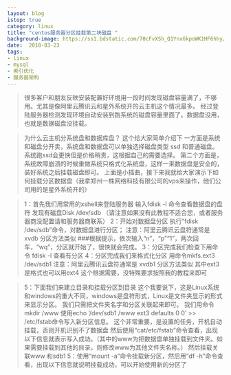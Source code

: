 ```yaml
---
layout: blog
istop: true
category: linux
title: "centos服务器分区挂载第二块磁盘 "
background-image: https://ss1.bdstatic.com/70cFvXSh_Q1YnxGkpoWK1HF6hhy/it/u=1059055272,515505031&fm=27&gp=0.jpg
date:  2018-03-23
tags:
- linux
- mysql
- 索引优化
- 服务器架构
---
```


>很多客户和朋友反映安装配置好环境用一段时间发现磁盘容量满了，不够用。尤其是像阿里云腾讯云和星外系统开的云主机这个情况最多。
经过登陆服务器检测发现环境自动安装到跑系统的磁盘容量里面了。数据盘没用，也就是数据磁盘没挂载。

>为什么云主机分系统盘和数据库盘？
>这个给大家简单介绍下
>一方面是系统和磁盘分开卖，系统盘和数据盘可以单独选择磁盘类型 ssd 和普通磁盘。系统跑ssd会更快但是价格稍贵，这根据自己的需要选择。
>第二个方面是，系统故障崩溃的时候重做系统只格式化系统盘，这样一来数据盘是安全的，装好系统之后挂载磁盘即可。
>上面是小插曲，接下来我就给大家演示下如何挂载分区数据盘（我拿郑州一株网络科技有限公司的vps来操作，他们公司用的是星外系统开的）

>1：首先我们用常用的xshell来登陆服务器
输入fdisk -l 命令查看数据盘的盘符
发现有磁盘Disk /dev/sdb （请注意如果没有此教程不适合您，或者服务器商没配置请和服务器商联系）
>2：开始对数据盘分区
执行“fdisk /dev/sdb”命令，对数据盘进行分区； 注意：阿里云腾讯云盘符通常是 xvdb 分区方法类似
###根据提示，依次输入“n”，“p”“1”，两次回车，“wq”，分区就开始了，很快就会完成。
>3：分区完成我们检查下用命令 fdisk -l 查看有分区
>4：分区完成我们来格式化分区
>用命令mkfs.ext3 /dev/sdb1 注意：阿里云腾讯云盘符通常是 xvdb1 分区方法类似
>其中ext3是格式也可以用ext4 这个根据需要，没特殊要求按照我的教程来即可

>5：下面我们来建立目录和挂载分区到目录
>这个我要说下，这是Linux系统和windows的重大不同，windows是盘符形式，Linux是文件夹显示的形式来显示分区。
>我们只需把文件夹名字和分区关联起来即可。
>我们用命令mkdir /www
>使用echo ‘/dev/sdb1 /www ext3 defaults 0 0’ >> /etc/fstab命令写入新分区信息。
>这个非常重要，是设置的任务，开机自动挂载，否则开机识别不了数据盘
>然后使用“cat/etc/fstab”命令查看，出现以下信息就表示写入成功。（其中的www为把数据盘单独挂载到文件夹。如果需要挂载到其他的目录，则修改www为其他文件夹名称。）
>然后挂载关联www 和sdb1
>5：使用“mount -a”命令挂载新分区，然后用“df -h”命令查看，出现以下信息就说明挂载成功，可以开始使用新的分区了
